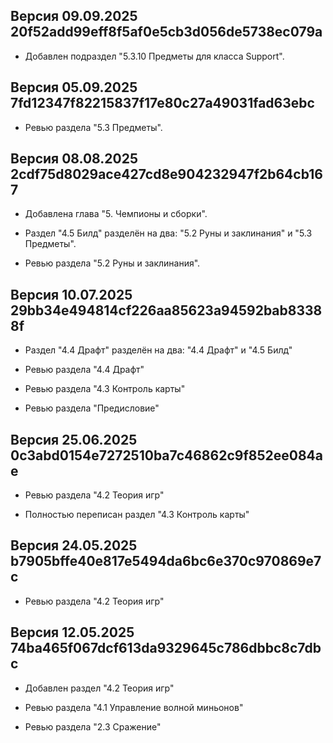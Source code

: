 ## Версия 09.09.2025 20f52add99eff8f5af0e5cb3d056de5738ec079a

* Добавлен подраздел "5.3.10 Предметы для класса Support".


## Версия 05.09.2025 7fd12347f82215837f17e80c27a49031fad63ebc

* Ревью раздела "5.3 Предметы".


## Версия 08.08.2025 2cdf75d8029ace427cd8e904232947f2b64cb167

* Добавлена глава "5. Чемпионы и сборки".

* Раздел "4.5 Билд" разделён на два: "5.2 Руны и заклинания" и "5.3 Предметы".

* Ревью раздела "5.2 Руны и заклинания".


## Версия 10.07.2025 29bb34e494814cf226aa85623a94592bab83388f

* Раздел "4.4 Драфт" разделён на два: "4.4 Драфт" и "4.5 Билд"

* Ревью раздела "4.4 Драфт"

* Ревью раздела "4.3 Контроль карты"

* Ревью раздела "Предисловие"


## Версия 25.06.2025 0c3abd0154e7272510ba7c46862c9f852ee084ae

* Ревью раздела "4.2 Теория игр"

* Полностью переписан раздел "4.3 Контроль карты"


## Версия 24.05.2025 b7905bffe40e817e5494da6bc6e370c970869e7c

* Ревью раздела "4.2 Теория игр"


## Версия 12.05.2025 74ba465f067dcf613da9329645c786dbbc8c7dbc

* Добавлен раздел "4.2 Теория игр"

* Ревью раздела "4.1 Управление волной миньонов"

* Ревью раздела "2.3 Сражение"
